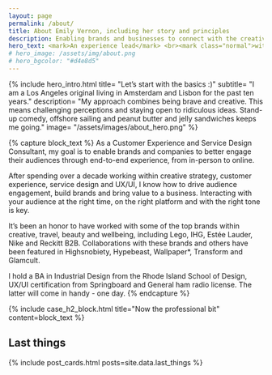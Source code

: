 ```yaml
---
layout: page
permalink: /about/
title: About Emily Vernon, including her story and principles
description: Enabling brands and businesses to connect with the creative class, millennials and Gen Z through captivating guest and customer experiences, IRL.
hero_text: <mark>An experience lead</mark> <br><mark class="normal">with a story spanning</mark> <br><mark>continents & industries</mark>
# hero_image: /assets/img/about.png
# hero_bgcolor: "#d4e8d5"
---
```


{% include hero_intro.html
title= "Let’s start with the basics :)"
subtitle= "I am a Los Angeles original living in Amsterdam and Lisbon for the past ten years."
description= "My approach combines being brave and creative. This means challenging perceptions and staying open to ridiculous ideas. Stand-up comedy, offshore sailing and peanut butter and jelly sandwiches keeps me going."
image= "/assets/images/about_hero.png"
%}

{% capture block_text %}
As a Customer Experience and Service Design Consultant, my goal is to enable brands and companies to better engage their audiences through end-to-end experience, from in-person to online.

After spending over a decade working within creative strategy, customer experience, service design and UX/UI, I know how to drive audience engagement, build brands and bring value to a business. Interacting with your audience at the right time, on the right platform and with the right tone is key.

It’s been an honor to have worked with some of the top brands within creative, travel, beauty and wellbeing, including Lego, IHG, Estée Lauder, Nike and Reckitt B2B. Collaborations with these brands and others have been featured in Highsnobiety, Hypebeast, Wallpaper*, Transform and Glamcult. 

I hold a BA in Industrial Design from the Rhode Island School of Design, UX/UI certification from Springboard and General ham radio license. The latter will come in handy - one day.
{% endcapture %}

{% include case_h2_block.html 
title="Now the professional bit" 
content=block_text %}


## Last things
{% include post_cards.html posts=site.data.last_things %}
